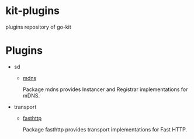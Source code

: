 # kit-plugins
plugins repository of go-kit

# Plugins

* sd

    * [mdns](https://github.com/wencan/kit-plugins/tree/master/sd/mdns)
    
        Package mdns provides Instancer and Registrar implementations for mDNS.

* transport

    * [fasthttp](https://github.com/wencan/kit-plugins/tree/master/transport/fasthttp)

        Package fasthttp provides transport implementations for Fast HTTP.
